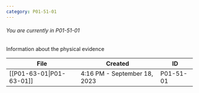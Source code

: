 ```yaml
---
category: P01-51-01
---
```

###### You are currently in P01-51-01

Information about the physical evidence

| File                                                                                             | Created                      | ID        |
| ------------------------------------------------------------------------------------------------ | ---------------------------- | --------- |
| [[P01-63-01\|P01-63-01]] | 4:16 PM - September 18, 2023 | P01-51-01 |

